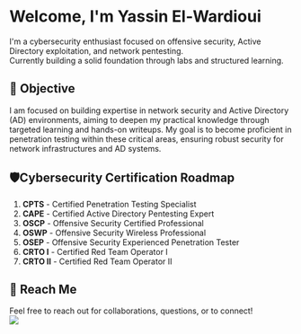 # Welcome, I'm Yassin El-Wardioui

I'm a cybersecurity enthusiast focused on offensive security, Active Directory exploitation, and network pentesting.  
Currently building a solid foundation through labs and structured learning.

## 🎯 Objective
I am focused on building expertise in network security and Active Directory (AD) environments, aiming to deepen my practical knowledge through targeted learning and hands-on writeups. My goal is to become proficient in penetration testing within these critical areas, ensuring robust security for network infrastructures and AD systems.

## 🛡️Cybersecurity Certification Roadmap

1. **CPTS** - Certified Penetration Testing Specialist  
2. **CAPE** - Certified Active Directory Pentesting Expert
3. **OSCP** - Offensive Security Certified Professional  
5. **OSWP** - Offensive Security Wireless Professional
6. **OSEP** - Offensive Security Experienced Penetration Tester
7. **CRTO I** - Certified Red Team Operator I  
8. **CRTO II** - Certified Red Team Operator II    

## 📝 Reach Me
Feel free to reach out for collaborations, questions, or to connect!
<br>
<a href="https://www.linkedin.com/in/yassin-el-wardioui-34016b332" target="_blank">
  <img src="https://img.shields.io/badge/-LinkedIn-0072b1?&style=for-the-badge&logo=linkedin&logoColor=white" />
</a>
